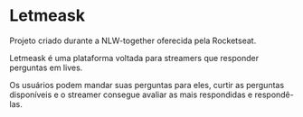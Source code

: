 # Letmeask

Projeto criado durante a NLW-together oferecida pela Rocketseat.

Letmeask é uma plataforma voltada para streamers que responder perguntas em lives.

Os usuários podem mandar suas perguntas para eles, curtir as perguntas disponíveis e o streamer consegue avaliar as mais respondidas e respondê-las.
